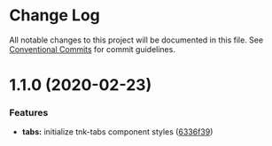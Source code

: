 # Change Log

All notable changes to this project will be documented in this file.
See [Conventional Commits](https://conventionalcommits.org) for commit guidelines.

# 1.1.0 (2020-02-23)


### Features

* **tabs:** initialize tnk-tabs component styles ([6336f39](https://github.com/gatsbyjs/gatsby-starter-default/commit/6336f39668ad8f1901877dfb1517f61d052b82f9))
